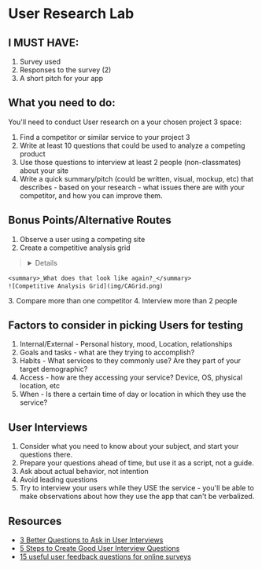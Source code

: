# User Research Lab

## I MUST HAVE:

1. Survey used
2. Responses to the survey (2)
3. A short pitch for your app

## What you need to do:

You'll need to conduct User research on a your chosen project 3 space:

1. Find a competitor or similar service to your project 3
2. Write at least 10 questions that could be used to analyze a competing product
3. Use those questions to interview at least 2 people (non-classmates) about your site
4. Write a quick summary/pitch (could be written, visual, mockup, etc) that describes - based on your research - what issues there are with your competitor, and how you can improve them.

## Bonus Points/Alternative Routes

1. Observe a user using a competing site
2. Create a competitive analysis grid
><details>
    <summary>_What does that look like again?_</summary>
    ![Competitive Analysis Grid](img/CAGrid.png)
</details>
3. Compare more than one competitor
4. Interview more than 2 people


## Factors to consider in picking Users for testing

1. Internal/External - Personal history, mood, Location, relationships
2. Goals and tasks - what are they trying to accomplish?
3. Habits - What services to they commonly use? Are they part of your target demographic?
4. Access - how are they accessing your service? Device, OS, physical location, etc
5. When - Is there a certain time of day or location in which they use the service?

## User Interviews

1. Consider what you need to know about your subject, and start your questions there.
2. Prepare your questions ahead of time, but use it as a script, not a guide.
3. Ask about actual behavior, not intention
4. Avoid leading questions
5. Try to interview your users while they USE the service - you'll be able to make observations about how they use the app that can't be verbalized.

## Resources

- [3 Better Questions to Ask in User Interviews](https://medium.com/user-research/never-ask-what-they-want-3-better-questions-to-ask-in-user-interviews-aeddd2a2101e#.289y3afv0)
- [5 Steps to Create Good User Interview Questions](https://medium.com/interactive-mind/5-steps-to-create-good-user-interview-questions-by-metacole-a-comprehensive-guide-8a591b0e2162#.jb19n5mgi)
- [15 useful user feedback questions for online surveys](http://www.uxforthemasses.com/online-survey-questions/)
